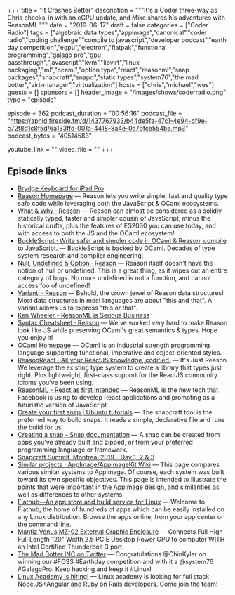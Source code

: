 +++
title = "It Crashes Better"
description = """It's a Coder three-way as Chris checks-in with an eGPU update, and Mike shares his adventures with ReasonML."""
date = "2019-06-17"
draft = false
categories = ["Coder Radio"]
tags = ["algebraic data types","appimage","canonical","coder radio","coding challenge","compile to javascript","developer podcast","earth day competition","egpu","electron","flatpak","functional programming","galago pro","gpu passthrough","javascript","kvm","libvirt","linux packaging","ml","ocaml","option type","react","reasonml","snap packages","snapcraft","snapd","static types","system76","the mad botter","virt-manager","virtualization"]
hosts = ["chris","michael","wes"]
guests = []
sponsors = []
header_image = "/images/shows/coderradio.png"
type = "episode"

episode = 362
podcast_duration = "00:56:16"
podcast_file = "https://aphid.fireside.fm/d/1437767933/b44de5fa-47c1-4e94-bf9e-c72f8d1c8f5d/6a133ffd-001a-4418-8a4e-0a7bfce554b5.mp3"
podcast_bytes = "40514583"

youtube_link = ""
video_file = ""
+++

## Episode links

  * [Brydge Keyboard for iPad Pro](https://www.brydge.com/products/brydge-for-ipad-pro-2018 "Brydge Keyboard for iPad Pro")
  * [Reason Homepage](https://reasonml.github.io/en/ "Reason Homepage") — Reason lets you write simple, fast and quality type safe code while leveraging both the JavaScript & OCaml ecosystems. 
  * [What & Why · Reason](https://reasonml.github.io/docs/en/what-and-why "What & Why · Reason") — Reason can almost be considered as a solidly statically typed, faster and simpler cousin of JavaScript, minus the historical crufts, plus the features of ES2030 you can use today, and with access to both the JS and the OCaml ecosystem! 
  * [BuckleScript · Write safer and simpler code in OCaml & Reason, compile to JavaScript.](https://bucklescript.github.io/ "BuckleScript · Write safer and simpler code in OCaml & Reason, compile to JavaScript.") — BuckleScript is backed by OCaml. Decades of type system research and compiler engineering. 
  * [Null, Undefined & Option · Reason](https://reasonml.github.io/docs/en/null-undefined-option "Null, Undefined & Option · Reason") — Reason itself doesn't have the notion of null or undefined. This is a great thing, as it wipes out an entire category of bugs. No more undefined is not a function, and cannot access foo of undefined! 
  * [Variant! · Reason](https://reasonml.github.io/docs/en/variant "Variant! · Reason") — Behold, the crown jewel of Reason data structures! Most data structures in most languages are about "this and that". A variant allows us to express "this or that".
  * [Ken Wheeler - ReasonML is Serious Business](https://www.youtube.com/watch?v=lzEweA7RPi0&feature=youtu.be "Ken Wheeler - ReasonML is Serious Business")
  * [Syntax Cheatsheet · Reason](https://reasonml.github.io/docs/en/syntax-cheatsheet "Syntax Cheatsheet · Reason") — We've worked very hard to make Reason look like JS while preserving OCaml's great semantics & types. Hope you enjoy it! 
  * [OCaml Homepage](http://ocaml.org/ "OCaml Homepage") — OCaml is an industrial strength programming language supporting functional, imperative and object-oriented styles.
  * [ReasonReact · All your ReactJS knowledge, codified.](https://reasonml.github.io/reason-react/ "ReasonReact · All your ReactJS knowledge, codified.") — It's Just Reason. We leverage the existing type system to create a library that types just right. Plus lightweight, first-class support for the ReactJS community idioms you've been using.
  * [ReasonML - React as first intended](https://www.imaginarycloud.com/blog/reasonml-react-as-first-intended/ "ReasonML - React as first intended") — ReasonML is the new tech that Facebook is using to develop React applications and promoting as a futuristic version of JavaScript 
  * [Create your first snap | Ubuntu tutorials](https://tutorials.ubuntu.com/tutorial/create-your-first-snap#0 "Create your first snap | Ubuntu tutorials") — The snapcraft tool is the preferred way to build snaps. It reads a simple, declarative file and runs the build for us.
  * [Creating a snap - Snap documentation](https://docs.snapcraft.io/creating-a-snap "Creating a snap - Snap documentation") — A snap can be created from apps you’ve already built and zipped, or from your preferred programming language or framework. 
  * [Snapcraft Summit, Montreal 2019 - Day 1, 2 & 3](https://forum.snapcraft.io/t/snapcraft-summit-montreal-2019-day-1-2-3/11763 "Snapcraft Summit, Montreal 2019 - Day 1, 2 & 3")
  * [Similar projects · AppImage/AppImageKit Wiki](https://github.com/AppImage/AppImageKit/wiki/Similar-projects "Similar projects · AppImage/AppImageKit Wiki") — This page compares various similar systems to AppImage. Of course, each system was built toward its own specific objectives. This page is intended to illustrate the points that were important in the AppImage design, and similarities as well as differences to other systems. 
  * [Flathub—An app store and build service for Linux](https://flathub.org/home "Flathub—An app store and build service for Linux") — Welcome to Flathub, the home of hundreds of apps which can be easily installed on any Linux distribution. Browse the apps online, from your app center or the command line.
  * [Mantiz Venus MZ-02 External Graphic Enclosure](https://www.amazon.com/Mantiz-Thunderbolt-Certified-External-interface/dp/B0745H6GTX "Mantiz Venus MZ-02 External Graphic Enclosure") — Connects Full High Full Length 120" Width 2.5 PCIE Desktop Power GPU to computer WITH an Intel Certified Thunderbolt 3 port.
  * [The Mad Botter INC on Twitter](https://twitter.com/TheMadBotterINC/status/1139900287886475264 "The Mad Botter INC on Twitter") — Congratulations @ChinKyler on winning our #FOSS #Earthday competition and with it a @system76 #GalagoPro. Keep hacking and keep it #Linux! 
  * [Linux Academy is hiring!](https://jobs.lever.co/linuxacademy/?department=Engineering&team=General "Linux Academy is hiring!") — Linux academy is looking for full stack Node.JS+Angular and Ruby on Rails developers. Come join the team!

